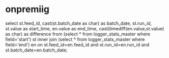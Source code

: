 # onpremiig



select st.feed_id, cast(st.batch_date as char) as batch_date, st.run_id, st.value as start_time, en.value as end_time, cast(timediff(en.value,st.value) as char) as difference from (select * from logger_stats_master where field='start') st inner join (select * from logger_stats_master where field='end') en on st.feed_id=en.feed_id and st.run_id=en.run_id and st.batch_date=en.batch_date; 	